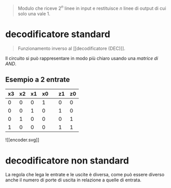 > Modulo che riceve $2^{n}$ linee in input e restituisce $n$ linee di output di cui solo una vale 1.

# decodificatore standard

> Funzionamento inverso al [[decodificatore (DEC)]].

Il circuito si può rappresentare in modo più chiaro usando una *matrice di AND*.

## Esempio a 2 entrate

| x3  | x2  | x1  | x0  |     | z1  | z0  |
| --- | --- | --- | --- | --- | --- | --- |
| 0   | 0   | 0   | 1   |     | 0   | 0   |
| 0   | 0   | 1   | 0   |     | 1   | 0   |
| 0   | 1   | 0   | 0   |     | 0   | 1   |
| 1   | 0   | 0   | 0   |     | 1   | 1   |
![[encoder.svg]]
# decodificatore non standard
La regola che lega le entrate e le uscite è diversa, come può essere diverso anche il numero di porte di uscita in relazione a quelle di entrata.